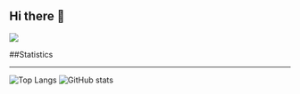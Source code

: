 ## Hi there 👋

<a href="https://github.com/devxb/gitanimals">
  <img src="https://render.gitanimals.org/farms/holdn2"/>
</a>

##Statistics
***

![Top Langs](https://github-readme-stats.vercel.app/api/top-langs/?username=holdn2&layout=compact)
![GitHub stats](https://github-readme-stats.vercel.app/api?username=holdn2&show_icons=true&theme=radical)

